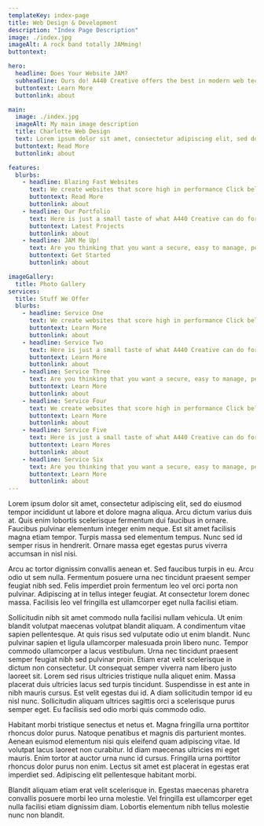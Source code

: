 ```yaml
---
templateKey: index-page
title: Web Design & Development
description: "Index Page Description"
image: ./index.jpg
imageAlt: A rock band totally JAMming!
buttontext:

hero:
  headline: Does Your Website JAM?
  subheadline: Ours do! A440 Creative offers the best in modern web technologies featuring accessible, secure, blazing fast websites.
  buttontext: Learn More
  buttonlink: about

main:
  image: ./index.jpg
  imageAlt: My main image description
  title: Charlotte Web Design
  text: Lorem ipsum dolor sit amet, consectetur adipiscing elit, sed do eiusmod tempor incididunt ut labore et dolore magna aliqua. Arcu dictum varius duis at. Quis enim lobortis scelerisque fermentum dui faucibus in ornare. Faucibus pulvinar elementum integer enim neque. Est sit amet facilisis magna etiam tempor. Turpis massa sed elementum tempus. Nunc sed id semper risus in hendrerit. Ornare massa eget egestas purus viverra accumsan in nisl nisi.
  buttontext: Read More
  buttonlink: about

features:
  blurbs:
    - headline: Blazing Fast Websites
      text: We create websites that score high in performance Click below to find out why that's so important.
      buttontext: Read More
      buttonlink: about
    - headline: Our Portfolio
      text: Here is just a small taste of what A440 Creative can do for you. Kindly peruse some previous projects.
      buttontext: Latest Projects
      buttonlink: about
    - headline: JAM Me Up!
      text: Are you thinking that you want a secure, easy to manage, performant website in your life? Yes, you are!
      buttontext: Get Started
      buttonlink: about

imageGallery:
  title: Photo Gallery
services:
  title: Stuff We Offer
  blurbs:
    - headline: Service One
      text: We create websites that score high in performance Click below to find out why that's so important.
      buttontext: Learn More
      buttonlink: about
    - headline: Service Two
      text: Here is just a small taste of what A440 Creative can do for you. Kindly peruse some previous projects.
      buttontext: Learn More
      buttonlink: about
    - headline: Service Three
      text: Are you thinking that you want a secure, easy to manage, performant website in your life? Yes, you are!
      buttontext: Learn More
      buttonlink: about
    - headline: Service Four
      text: We create websites that score high in performance Click below to find out why that's so important.
      buttontext: Learn More
      buttonlink: about
    - headline: Service Five
      text: Here is just a small taste of what A440 Creative can do for you. Kindly peruse some previous projects.
      buttontext: Learn Mores
      buttonlink: about
    - headline: Service Six
      text: Are you thinking that you want a secure, easy to manage, performant website in your life? Yes, you are!
      buttontext: Learn More
      buttonlink: about
---
```


Lorem ipsum dolor sit amet, consectetur adipiscing elit, sed do eiusmod tempor incididunt ut labore et dolore magna aliqua. Arcu dictum varius duis at. Quis enim lobortis scelerisque fermentum dui faucibus in ornare. Faucibus pulvinar elementum integer enim neque. Est sit amet facilisis magna etiam tempor. Turpis massa sed elementum tempus. Nunc sed id semper risus in hendrerit. Ornare massa eget egestas purus viverra accumsan in nisl nisi.

Arcu ac tortor dignissim convallis aenean et. Sed faucibus turpis in eu. Arcu odio ut sem nulla. Fermentum posuere urna nec tincidunt praesent semper feugiat nibh sed. Felis imperdiet proin fermentum leo vel orci porta non pulvinar. Adipiscing at in tellus integer feugiat. At consectetur lorem donec massa. Facilisis leo vel fringilla est ullamcorper eget nulla facilisi etiam.

Sollicitudin nibh sit amet commodo nulla facilisi nullam vehicula. Ut enim blandit volutpat maecenas volutpat blandit aliquam. A condimentum vitae sapien pellentesque. At quis risus sed vulputate odio ut enim blandit. Nunc pulvinar sapien et ligula ullamcorper malesuada proin libero nunc. Tempor commodo ullamcorper a lacus vestibulum. Urna nec tincidunt praesent semper feugiat nibh sed pulvinar proin. Etiam erat velit scelerisque in dictum non consectetur. Ut consequat semper viverra nam libero justo laoreet sit. Lorem sed risus ultricies tristique nulla aliquet enim. Massa placerat duis ultricies lacus sed turpis tincidunt. Suspendisse in est ante in nibh mauris cursus. Est velit egestas dui id. A diam sollicitudin tempor id eu nisl nunc. Sollicitudin aliquam ultrices sagittis orci a scelerisque purus semper eget. Eu facilisis sed odio morbi quis commodo odio.

Habitant morbi tristique senectus et netus et. Magna fringilla urna porttitor rhoncus dolor purus. Natoque penatibus et magnis dis parturient montes. Aenean euismod elementum nisi quis eleifend quam adipiscing vitae. Id volutpat lacus laoreet non curabitur. Id diam maecenas ultricies mi eget mauris. Enim tortor at auctor urna nunc id cursus. Fringilla urna porttitor rhoncus dolor purus non enim. Lectus sit amet est placerat in egestas erat imperdiet sed. Adipiscing elit pellentesque habitant morbi.

Blandit aliquam etiam erat velit scelerisque in. Egestas maecenas pharetra convallis posuere morbi leo urna molestie. Vel fringilla est ullamcorper eget nulla facilisi etiam dignissim diam. Lobortis elementum nibh tellus molestie nunc non blandit.
